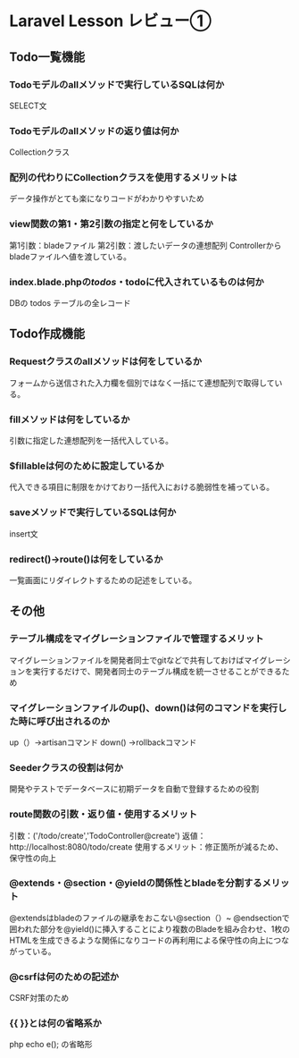 # Laravel Lesson レビュー①

## Todo一覧機能

### Todoモデルのallメソッドで実行しているSQLは何か
SELECT文
### Todoモデルのallメソッドの返り値は何か
Collectionクラス
### 配列の代わりにCollectionクラスを使用するメリットは
データ操作がとても楽になりコードがわかりやすいため
### view関数の第1・第2引数の指定と何をしているか
第1引数：bladeファイル
第2引数：渡したいデータの連想配列
Controllerからbladeファイルへ値を渡している。
### index.blade.phpの$todos・$todoに代入されているものは何か
DBの todos テーブルの全レコード
## Todo作成機能

### Requestクラスのallメソッドは何をしているか
フォームから送信された入力欄を個別ではなく一括にて連想配列で取得している。
### fillメソッドは何をしているか
引数に指定した連想配列を一括代入している。
### $fillableは何のために設定しているか
代入できる項目に制限をかけており一括代入における脆弱性を補っている。
### saveメソッドで実行しているSQLは何か
insert文
### redirect()->route()は何をしているか
一覧画面にリダイレクトするための記述をしている。
## その他

### テーブル構成をマイグレーションファイルで管理するメリット
マイグレーションファイルを開発者同士でgitなどで共有しておけばマイグレーションを実行するだけで、開発者同士のテーブル構成を統一させることができるため
### マイグレーションファイルのup()、down()は何のコマンドを実行した時に呼び出されるのか
up（）→artisanコマンド
down() →rollbackコマンド
### Seederクラスの役割は何か
開発やテストでデータベースに初期データを自動で登録するための役割
### route関数の引数・返り値・使用するメリット
引数：('/todo/create','TodoController@create')
返値：http://localhost:8080/todo/create
使用するメリット：修正箇所が減るため、保守性の向上
### @extends・@section・@yieldの関係性とbladeを分割するメリット
@extendsはbladeのファイルの継承をおこない@section（）~ @endsectionで囲われた部分を@yield()に挿入することにより複数のBladeを組み合わせ、1枚のHTMLを生成できるような関係になりコードの再利用による保守性の向上につながっている。
### @csrfは何のための記述か
CSRF対策のため
### {{ }}とは何の省略系か
php echo e(); の省略形